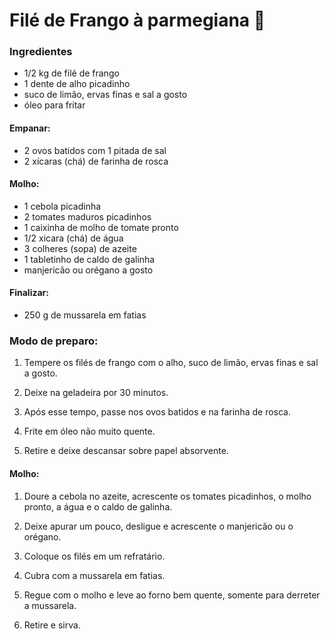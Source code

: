 # Filé de Frango à parmegiana :chicken:

### Ingredientes

 - 1/2 kg de filé de frango
 - 1 dente de alho picadinho
 - suco de limão, ervas finas e sal a gosto
 - óleo para fritar
#### Empanar:
 - 2 ovos batidos com 1 pitada de sal
 - 2 xícaras (chá) de farinha de rosca
#### Molho:
 - 1 cebola picadinha
 - 2 tomates maduros picadinhos
 - 1 caixinha de molho de tomate pronto
 - 1/2 xicara (chá) de água
 - 3 colheres (sopa) de azeite
 - 1 tabletinho de caldo de galinha
 - manjericão ou orégano a gosto
#### Finalizar:
 - 250 g de mussarela em fatias

### Modo de preparo:
1. Tempere os filés de frango com o alho, suco de limão, ervas finas e sal a gosto.

2. Deixe na geladeira por 30 minutos.

3. Após esse tempo, passe nos ovos batidos e na farinha de rosca.

4. Frite em óleo não muito quente.

5. Retire e deixe descansar sobre papel absorvente.

#### Molho:

1. Doure a cebola no azeite, acrescente os tomates picadinhos, o molho pronto, a água e o caldo de galinha.

2. Deixe apurar um pouco, desligue e acrescente o manjericão ou o orégano.

3. Coloque os filés em um refratário.

4. Cubra com a mussarela em fatias.

5. Regue com o molho e leve ao forno bem quente, somente para derreter a mussarela.

6. Retire e sirva.